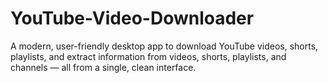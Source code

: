 # YouTube-Video-Downloader
A modern, user-friendly desktop app to download YouTube videos, shorts, playlists, and extract information from videos, shorts, playlists, and channels — all from a single, clean interface.
